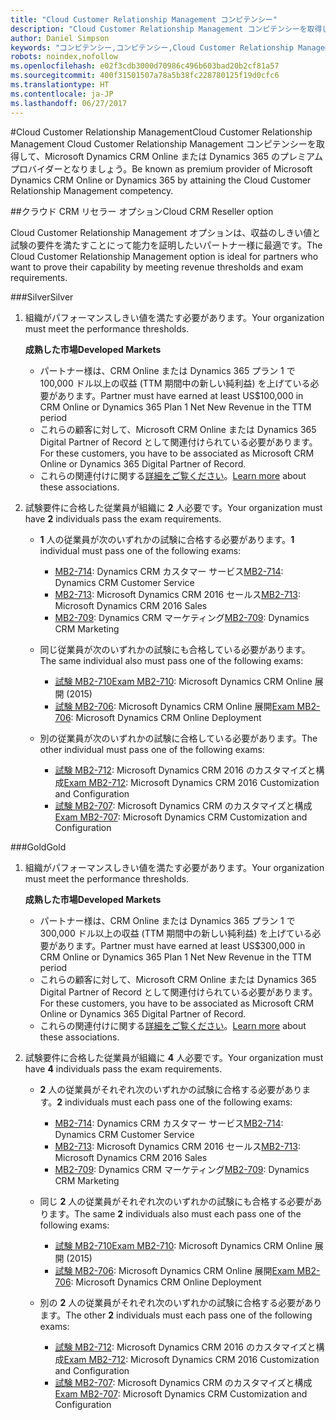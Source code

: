```yaml
---
title: "Cloud Customer Relationship Management コンピテンシー"
description: "Cloud Customer Relationship Management コンピテンシーを取得して、Microsoft Dynamics CRM Online または Dynamics 365 のプレミアム プロバイダーとなりましょう。"
author: Daniel Simpson
keywords: "コンピテンシー,コンピテンシー,Cloud Customer Relationship Management"
robots: noindex,nofollow
ms.openlocfilehash: e02f3cdb3000d70986c496b603bad20b2cf81a57
ms.sourcegitcommit: 400f31501507a78a5b38fc228780125f19d0cfc6
ms.translationtype: HT
ms.contentlocale: ja-JP
ms.lasthandoff: 06/27/2017
---
```

#<a name="cloud-customer-relationship-management"></a><span data-ttu-id="36a95-104">Cloud Customer Relationship Management</span><span class="sxs-lookup"><span data-stu-id="36a95-104">Cloud Customer Relationship Management</span></span>
<span data-ttu-id="36a95-105">Cloud Customer Relationship Management コンピテンシーを取得して、Microsoft Dynamics CRM Online または Dynamics 365 のプレミアム プロバイダーとなりましょう。</span><span class="sxs-lookup"><span data-stu-id="36a95-105">Be known as premium provider of Microsoft Dynamics CRM Online or Dynamics 365 by attaining the Cloud Customer Relationship Management competency.</span></span>

##<a name="cloud-crm-reseller-option"></a><span data-ttu-id="36a95-106">クラウド CRM リセラー オプション</span><span class="sxs-lookup"><span data-stu-id="36a95-106">Cloud CRM Reseller option</span></span>

<span data-ttu-id="36a95-107">Cloud Customer Relationship Management オプションは、収益のしきい値と試験の要件を満たすことにって能力を証明したいパートナー様に最適です。</span><span class="sxs-lookup"><span data-stu-id="36a95-107">The Cloud Customer Relationship Management option is ideal for partners who want to prove their capability by meeting revenue thresholds and exam requirements.</span></span> 

###<a name="silver"></a><span data-ttu-id="36a95-108">Silver</span><span class="sxs-lookup"><span data-stu-id="36a95-108">Silver</span></span>

1. <span data-ttu-id="36a95-109">組織がパフォーマンスしきい値を満たす必要があります。</span><span class="sxs-lookup"><span data-stu-id="36a95-109">Your organization must meet the performance thresholds.</span></span>

    **<span data-ttu-id="36a95-110">成熟した市場</span><span class="sxs-lookup"><span data-stu-id="36a95-110">Developed Markets</span></span>**
    - <span data-ttu-id="36a95-111">パートナー様は、CRM Online または Dynamics 365 プラン 1 で 100,000 ドル以上の収益 (TTM 期間中の新しい純利益) を上げている必要があります。</span><span class="sxs-lookup"><span data-stu-id="36a95-111">Partner must have earned at least US$100,000 in CRM Online or Dynamics 365 Plan 1 Net New Revenue in the TTM period</span></span>
    - <span data-ttu-id="36a95-112">これらの顧客に対して、Microsoft CRM Online または Dynamics 365 Digital Partner of Record として関連付けられている必要があります。</span><span class="sxs-lookup"><span data-stu-id="36a95-112">For these customers, you have to be associated as Microsoft CRM Online or Dynamics 365 Digital Partner of Record.</span></span>
    - <span data-ttu-id="36a95-113">これらの関連付けに関する[詳細をご覧ください](https://partner.microsoft.com/en-us/membership/digital-partner-of-record)。</span><span class="sxs-lookup"><span data-stu-id="36a95-113">[Learn more](https://partner.microsoft.com/en-us/membership/digital-partner-of-record) about these associations.</span></span>  
  
2. <span data-ttu-id="36a95-114">試験要件に合格した従業員が組織に **2** 人必要です。</span><span class="sxs-lookup"><span data-stu-id="36a95-114">Your organization must have **2** individuals pass the exam requirements.</span></span>

    - <span data-ttu-id="36a95-115">**1** 人の従業員が次のいずれかの試験に合格する必要があります。</span><span class="sxs-lookup"><span data-stu-id="36a95-115">**1** individual must pass one of the following exams:</span></span>
        - <span data-ttu-id="36a95-116">[MB2-714](https://www.microsoft.com/en-us/learning/exam-mb2-714.aspx): Dynamics CRM カスタマー サービス</span><span class="sxs-lookup"><span data-stu-id="36a95-116">[MB2-714](https://www.microsoft.com/en-us/learning/exam-mb2-714.aspx): Dynamics CRM Customer Service</span></span>
        - <span data-ttu-id="36a95-117">[MB2-713](https://www.microsoft.com/en-us/learning/exam-mb2-713.aspx): Microsoft Dynamics CRM 2016 セールス</span><span class="sxs-lookup"><span data-stu-id="36a95-117">[MB2-713](https://www.microsoft.com/en-us/learning/exam-mb2-713.aspx): Microsoft Dynamics CRM 2016 Sales</span></span>
        - <span data-ttu-id="36a95-118">[MB2-709](https://www.microsoft.com/en-us/learning/exam-mb2-709.aspx): Dynamics CRM マーケティング</span><span class="sxs-lookup"><span data-stu-id="36a95-118">[MB2-709](https://www.microsoft.com/en-us/learning/exam-mb2-709.aspx): Dynamics CRM Marketing</span></span> 

    - <span data-ttu-id="36a95-119">同じ従業員が次のいずれかの試験にも合格している必要があります。</span><span class="sxs-lookup"><span data-stu-id="36a95-119">The same individual also must pass one of the following exams:</span></span>
        - [<span data-ttu-id="36a95-120">試験 MB2-710</span><span class="sxs-lookup"><span data-stu-id="36a95-120">Exam MB2-710</span></span>](https://www.microsoft.com/en-us/learning/exam-mb2-710.aspx): Microsoft Dynamics CRM Online 展開 (2015)
        - <span data-ttu-id="36a95-121">[試験 MB2-706](https://www.microsoft.com/en-us/learning/exam-mb2-706.aspx): Microsoft Dynamics CRM Online 展開</span><span class="sxs-lookup"><span data-stu-id="36a95-121">[Exam MB2-706](https://www.microsoft.com/en-us/learning/exam-mb2-706.aspx): Microsoft Dynamics CRM Online Deployment</span></span>
        
    - <span data-ttu-id="36a95-122">別の従業員が次のいずれかの試験に合格している必要があります。</span><span class="sxs-lookup"><span data-stu-id="36a95-122">The other individual must pass one of the following exams:</span></span>
        - <span data-ttu-id="36a95-123">[試験 MB2-712](https://www.microsoft.com/en-us/learning/exam-mb2-712.aspx): Microsoft Dynamics CRM 2016 のカスタマイズと構成</span><span class="sxs-lookup"><span data-stu-id="36a95-123">[Exam MB2-712](https://www.microsoft.com/en-us/learning/exam-mb2-712.aspx): Microsoft Dynamics CRM 2016 Customization and Configuration</span></span>
        - <span data-ttu-id="36a95-124">[試験 MB2-707](https://www.microsoft.com/en-us/learning/exam-mb2-707.aspx): Microsoft Dynamics CRM のカスタマイズと構成</span><span class="sxs-lookup"><span data-stu-id="36a95-124">[Exam MB2-707](https://www.microsoft.com/en-us/learning/exam-mb2-707.aspx): Microsoft Dynamics CRM Customization and Configuration</span></span>


###<a name="gold"></a><span data-ttu-id="36a95-125">Gold</span><span class="sxs-lookup"><span data-stu-id="36a95-125">Gold</span></span>

1. <span data-ttu-id="36a95-126">組織がパフォーマンスしきい値を満たす必要があります。</span><span class="sxs-lookup"><span data-stu-id="36a95-126">Your organization must meet the performance thresholds.</span></span>

    **<span data-ttu-id="36a95-127">成熟した市場</span><span class="sxs-lookup"><span data-stu-id="36a95-127">Developed Markets</span></span>**
    
    - <span data-ttu-id="36a95-128">パートナー様は、CRM Online または Dynamics 365 プラン 1 で 300,000 ドル以上の収益 (TTM 期間中の新しい純利益) を上げている必要があります。</span><span class="sxs-lookup"><span data-stu-id="36a95-128">Partner must have earned at least US$300,000 in CRM Online or Dynamics 365 Plan 1 Net New Revenue in the TTM period</span></span>
    - <span data-ttu-id="36a95-129">これらの顧客に対して、Microsoft CRM Online または Dynamics 365 Digital Partner of Record として関連付けられている必要があります。</span><span class="sxs-lookup"><span data-stu-id="36a95-129">For these customers, you have to be associated as Microsoft CRM Online or Dynamics 365 Digital Partner of Record.</span></span>
    - <span data-ttu-id="36a95-130">これらの関連付けに関する[詳細をご覧ください](https://partner.microsoft.com/en-us/membership/digital-partner-of-record)。</span><span class="sxs-lookup"><span data-stu-id="36a95-130">[Learn more](https://partner.microsoft.com/en-us/membership/digital-partner-of-record) about these associations.</span></span>  
  
2. <span data-ttu-id="36a95-131">試験要件に合格した従業員が組織に **4** 人必要です。</span><span class="sxs-lookup"><span data-stu-id="36a95-131">Your organization must have **4** individuals pass the exam requirements.</span></span>

    - <span data-ttu-id="36a95-132">**2** 人の従業員がそれぞれ次のいずれかの試験に合格する必要があります。</span><span class="sxs-lookup"><span data-stu-id="36a95-132">**2** individuals must each pass one of the following exams:</span></span>
        - <span data-ttu-id="36a95-133">[MB2-714](https://www.microsoft.com/en-us/learning/exam-mb2-714.aspx): Dynamics CRM カスタマー サービス</span><span class="sxs-lookup"><span data-stu-id="36a95-133">[MB2-714](https://www.microsoft.com/en-us/learning/exam-mb2-714.aspx): Dynamics CRM Customer Service</span></span>
        - <span data-ttu-id="36a95-134">[MB2-713](https://www.microsoft.com/en-us/learning/exam-mb2-713.aspx): Microsoft Dynamics CRM 2016 セールス</span><span class="sxs-lookup"><span data-stu-id="36a95-134">[MB2-713](https://www.microsoft.com/en-us/learning/exam-mb2-713.aspx): Microsoft Dynamics CRM 2016 Sales</span></span>
        - <span data-ttu-id="36a95-135">[MB2-709](https://www.microsoft.com/en-us/learning/exam-mb2-709.aspx): Dynamics CRM マーケティング</span><span class="sxs-lookup"><span data-stu-id="36a95-135">[MB2-709](https://www.microsoft.com/en-us/learning/exam-mb2-709.aspx): Dynamics CRM Marketing</span></span> 

    - <span data-ttu-id="36a95-136">同じ **2** 人の従業員がそれぞれ次のいずれかの試験にも合格する必要があります。</span><span class="sxs-lookup"><span data-stu-id="36a95-136">The same **2** individuals also must each pass one of the following exams:</span></span>
        - [<span data-ttu-id="36a95-137">試験 MB2-710</span><span class="sxs-lookup"><span data-stu-id="36a95-137">Exam MB2-710</span></span>](https://www.microsoft.com/en-us/learning/exam-mb2-710.aspx): Microsoft Dynamics CRM Online 展開 (2015)
        - <span data-ttu-id="36a95-138">[試験 MB2-706](https://www.microsoft.com/en-us/learning/exam-mb2-706.aspx): Microsoft Dynamics CRM Online 展開</span><span class="sxs-lookup"><span data-stu-id="36a95-138">[Exam MB2-706](https://www.microsoft.com/en-us/learning/exam-mb2-706.aspx): Microsoft Dynamics CRM Online Deployment</span></span>

    - <span data-ttu-id="36a95-139">別の **2** 人の従業員がそれぞれ次のいずれかの試験に合格する必要があります。</span><span class="sxs-lookup"><span data-stu-id="36a95-139">The other **2** individuals must each pass one of the following exams:</span></span>
        - <span data-ttu-id="36a95-140">[試験 MB2-712](https://www.microsoft.com/en-us/learning/exam-mb2-712.aspx): Microsoft Dynamics CRM 2016 のカスタマイズと構成</span><span class="sxs-lookup"><span data-stu-id="36a95-140">[Exam MB2-712](https://www.microsoft.com/en-us/learning/exam-mb2-712.aspx): Microsoft Dynamics CRM 2016 Customization and Configuration</span></span>
        - <span data-ttu-id="36a95-141">[試験 MB2-707](https://www.microsoft.com/en-us/learning/exam-mb2-707.aspx): Microsoft Dynamics CRM のカスタマイズと構成</span><span class="sxs-lookup"><span data-stu-id="36a95-141">[Exam MB2-707](https://www.microsoft.com/en-us/learning/exam-mb2-707.aspx): Microsoft Dynamics CRM Customization and Configuration</span></span>
